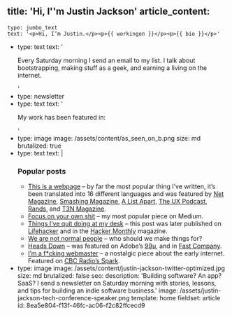 title: 'Hi, I''m Justin Jackson'
article_content:
  -
    type: jumbo_text
    text: '<p>Hi, I’m Justin.</p><p>{{ workingon }}</p><p>{{ bio }}</p>'
  -
    type: text
    text: '<p>Every Saturday morning I send an email to my list. I talk about bootstrapping, making stuff as a geek, and earning a living on the internet.</p>'
  -
    type: newsletter
  -
    type: text
    text: '<p>My work has been featured in:<br></p>'
  -
    type: image
    image: /assets/content/as_seen_on_b.png
    size: md
    brutalized: true
  -
    type: text
    text: |
      <h3>Popular posts</h3><ul><li>
          <a href="http://justinjackson.ca/words.html">This is a webpage</a>&nbsp;– by far the most popular thing I’ve written, it’s been translated into 16 different languages and was featured by <a href="http://www.creativebloq.com/netmag/web-industry-warned-don-t-forget-power-words-6135573">Net Magazine</a>,&nbsp;<a href="http://www.smashingmagazine.com/2013/10/14/strategies-design-marketing-campaigns/">Smashing Magazine</a>, <a href="https://twitter.com/alistapart/status/347778749107945473">A List Apart</a>, <a href="http://uxpodcast.com/50-james-per-begin-with-words/#comment-3004">The UX Podcast</a>, <a href="https://twitter.com/rands/status/347870413164015616">Rands</a>, and <a href="http://t3n.de/news/justin-jackson-vergesst-flat-design-fancy-css-475524/">T3N Magazine</a>.
      </li><li>
          <a href="https://justinjackson.ca/focus-on-your-own-shit/">Focus on your own shit</a> – my most popular piece on Medium.
      </li><li>
          <a href="http://justinjackson.ca/i-quit-my-desk/">Things I’ve quit doing at my desk</a> – this post was later published on <a href="http://lifehacker.com/5944132/things-ive-quit-doing-at-my-desk">Lifehacker</a> and in the <a href="http://hackermonthly.com/issue-34.html">Hacker Monthly</a> magazine.
      </li><li>
          <a href="http://justinjackson.ca/we-are-not-normal-people/">We are not normal people</a> – who should we make things for?
      </li><li>
          <a href="https://medium.com/life-hacks/17f71562a063">Heads Down</a> – was featured on Adobe’s&nbsp;<a href="http://99u.com/workbook/16807/go-head-down-for-a-week-to-focus">99u</a>, and in <a href="http://www.fastcompany.com/3012397/leadership-now/for-productive-people-the-position-of-choice-is-head-down">Fast Company</a>.
      </li><li>
          <a href="https://justinjackson.ca/webmaster">I’m a f*cking webmaster</a> – a nostalgic piece about the early internet. Featured on <a href="http://www.cbc.ca/radio/spark/322-web-brutalism-millennial-interests-and-more-1.3602286/video-why-brutalism-is-the-hottest-trend-in-web-design-1.3602292">CBC Radio’s Spark</a>.</li></ul>
  -
    type: image
    image: /assets/content/justin-jackson-twitter-optimized.jpg
    size: md
    brutalized: false
seo:
  description: 'Building software? An app? SaaS? I send a newsletter on Saturday morning with stories, lessons, and tips for building an indie software business.'
  image: /assets/justin-jackson-tech-conference-speaker.png
template: home
fieldset: article
id: 8ea5e804-f13f-46fc-ac06-f2c82ffcecd9
